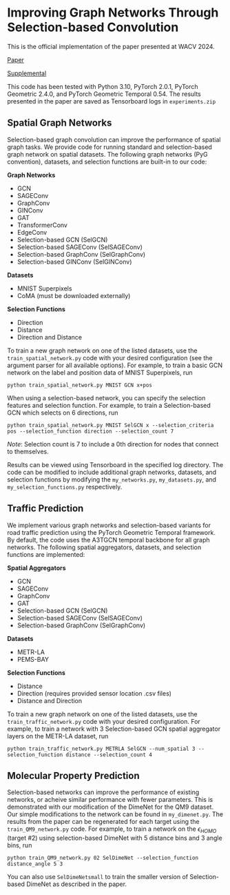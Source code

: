 # Improving Graph Networks Through Selection-based Convolution
This is the official implementation of the paper presented at WACV 2024.

[Paper](https://openaccess.thecvf.com/content/WACV2024/papers/Hart_Improving_Graph_Networks_Through_Selection-Based_Convolution_WACV_2024_paper.pdf)

[Supplemental](https://openaccess.thecvf.com/content/WACV2024/supplemental/Hart_Improving_Graph_Networks_WACV_2024_supplemental.pdf)

This code has been tested with Python 3.10, PyTorch 2.0.1, PyTorch Geometric 2.4.0, and PyTorch Geometric Temporal 0.54. The results presented in the paper are saved as Tensorboard logs in `experiments.zip`

## Spatial Graph Networks
Selection-based graph convolution can improve the performance of spatial graph tasks. We provide code for running standard and selection-based graph network on spatial datasets. The following graph networks (PyG convention), datasets, and selection functions are built-in to our code:

**Graph Networks**
- GCN
- SAGEConv
- GraphConv
- GINConv
- GAT
- TransformerConv
- EdgeConv
- Selection-based GCN (SelGCN)
- Selection-based SAGEConv (SelSAGEConv)
- Selection-based GraphConv (SelGraphConv)
- Selection-based GINConv (SelGINConv)

**Datasets**
- MNIST Superpixels
- CoMA (must be downloaded externally)

**Selection Functions**
- Direction
- Distance
- Direction and Distance

To train a new graph network on one of the listed datasets, use the `train_spatial_network.py` code with your desired configuration (see the argument parser for all available options). For example, to train a basic GCN network on the label and position data of MNIST Superpixels, run

```python train_spatial_network.py MNIST GCN x+pos```

When using a selection-based network, you can specify the selection features and selection function. For example, to train a Selection-based GCN which selects on 6 directions, run

```python train_spatial_network.py MNIST SelGCN x --selection_criteria pos --selection_function direction --selection_count 7```

*Note*: Selection count is 7 to include a 0th direction for nodes that connect to themselves.

Results can be viewed using Tensorboard in the specified log directory. The code can be modified to include additional graph networks, datasets, and selection functions by modifying the `my_networks.py`, `my_datasets.py`, and `my_selection_functions.py` respectively.

## Traffic Prediction
We implement various graph networks and selection-based variants for road traffic prediction using the PyTorch Geometric Temporal framework. By default, the code uses the A3TGCN temporal backbone for all graph networks. The following spatial aggregators, datasets, and selection functions are implemented:

**Spatial Aggregators**
- GCN
- SAGEConv
- GraphConv
- GAT
- Selection-based GCN (SelGCN)
- Selection-based SAGEConv (SelSAGEConv)
- Selection-based GraphConv (SelGraphConv)

**Datasets**
- METR-LA
- PEMS-BAY

**Selection Functions**
- Distance
- Direction (requires provided sensor location .csv files)
- Distance and Direction

To train a new graph network on one of the listed datasets, use the `train_traffic_network.py` code with your desired configuration. For example, to train a network with 3 Selection-based GCN spatial aggregator layers on the METR-LA dataset, run

```python train_traffic_network.py METRLA SelGCN --num_spatial 3 --selection_function distance --selection_count 4```

## Molecular Property Prediction
Selection-based networks can improve the performance of existing networks, or acheive similar performance with fewer parameters. This is demonstrated with our modification of the DimeNet for the QM9 dataset. Our simple modifications to the network can be found in `my_dimenet.py`. The results from the paper can be regenerated for each target using the `train_QM9_network.py` code. For example, to train a network on the $\epsilon_{HOMO}$ (target #2) using selection-based DimeNet with 5 distance bins and 3 angle bins, run

```python train_QM9_network.py 02 SelDimeNet --selection_function distance_angle 5 3```

You can also use `SelDimeNetsmall` to train the smaller version of Selection-based DimeNet as described in the paper.
